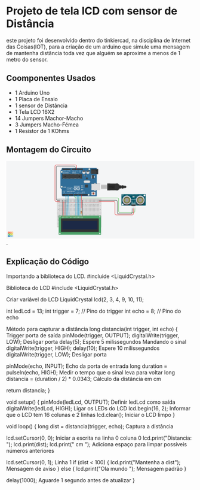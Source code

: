 # Projeto de tela lCD com sensor de Distância

este projeto foi desenvolvido dentro do tinkiercad, na disciplina de Internet das Coisas(IOT), para a criação de um arduino que simule uma mensagem de mantenha 
distância toda vez que alguém se aproxime a menos de 1 metro do sensor.

## Coomponentes Usados 

- 1 Arduino Uno
- 1 Placa de Ensaio
- 1 sensor de Distância
- 1 Tela LCD 16X2
- 14 Jumpers Machor-Macho
- 3 Jumpers Macho-Fémea
- 1 Resistor de 1 KOhms

## Montagem do Circuito

![Imagem de Circuito](TELALCD.PNG).

## Explicação do Código

Importando a biblioteca do LCD.
#incluide <LiquidCrystal.h>

  Biblioteca do LCD
#include <LiquidCrystal.h>

   Criar variável do LCD
LiquidCrystal lcd(2, 3, 4, 9, 10, 11);

int ledLcd = 13;
int trigger = 7; // Pino do trigger
int echo = 8;    // Pino do echo

   Método para capturar a distância
long distancia(int trigger, int echo) {
     Trigger porta de saída
  pinMode(trigger, OUTPUT);
  digitalWrite(trigger, LOW);    Desligar porta
  delay(5);   Espere 5 milissegundos
     Mandando o sinal
  digitalWrite(trigger, HIGH);
  delay(10);    Espere 10 milissegundos
  digitalWrite(trigger, LOW);    Desligar porta
  
  pinMode(echo, INPUT);   Echo da porta de entrada
  long duration = pulseIn(echo, HIGH);    Medir o tempo que o sinal leva para voltar
  long distancia = (duration / 2) * 0.0343;    Cálculo da distância em cm
  
  return distancia;
}

void setup() {
  pinMode(ledLcd, OUTPUT);   Definir ledLcd como saída
  digitalWrite(ledLcd, HIGH);    Ligar os LEDs do LCD
  lcd.begin(16, 2);    Informar que o LCD tem 16 colunas e 2 linhas
  lcd.clear();    Iniciar o LCD limpo
}

void loop() {
  long dist = distancia(trigger, echo);    Captura a distância
  
  lcd.setCursor(0, 0);    Iniciar a escrita na linha 0 coluna 0
  lcd.print("Distancia: ");
  lcd.print(dist);
  lcd.print(" cm   ");    Adiciona espaço para limpar possíveis números anteriores

  lcd.setCursor(0, 1);    Linha 1
  if (dist < 100) {
    lcd.print("Mantenha a dist");    Mensagem de aviso
  } else {
    lcd.print("Ola mundo       ");    Mensagem padrão
  }
  
  delay(1000);  Aguarde 1 segundo antes de atualizar
}

